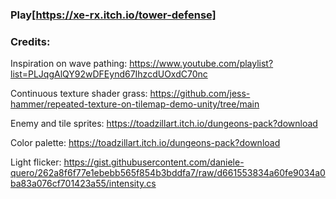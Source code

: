 ### Play[https://xe-rx.itch.io/tower-defense]

### Credits:
Inspiration on wave pathing:  https://www.youtube.com/playlist?list=PLJqgAlQY92wDFEynd67IhzcdUOxdC70nc

Continuous texture shader grass:                https://github.com/jess-hammer/repeated-texture-on-tilemap-demo-unity/tree/main

Enemy and tile sprites:                         https://toadzillart.itch.io/dungeons-pack?download

Color palette:                                  https://toadzillart.itch.io/dungeons-pack?download

Light flicker:                                  https://gist.githubusercontent.com/daniele-quero/262a8f6f77e1ebebb565f854b3bddfa7/raw/d661553834a60fe9034a0ba83a076cf701423a55/intensity.cs
